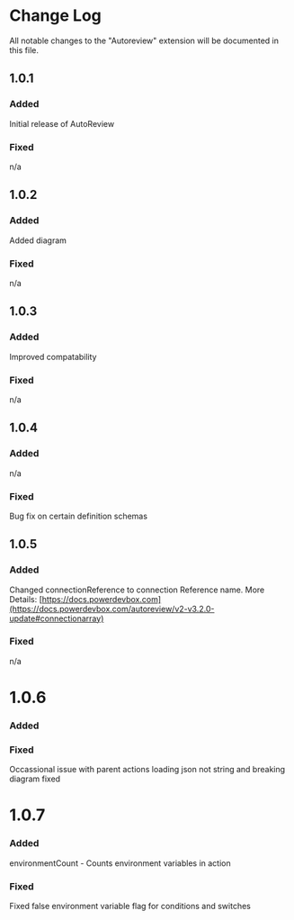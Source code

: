 # Change Log

All notable changes to the "Autoreview" extension will be documented in this file.

## 1.0.1 
### Added
Initial release of AutoReview 

### Fixed
n/a

## 1.0.2

### Added
Added diagram

### Fixed
n/a

## 1.0.3

### Added
Improved compatability

### Fixed
n/a

## 1.0.4

### Added
n/a

### Fixed
Bug fix on certain definition schemas

## 1.0.5

### Added
Changed connectionReference to connection Reference name. More Details: [https://docs.powerdevbox.com](https://docs.powerdevbox.com/autoreview/v2-v3.2.0-update#connectionarray)

### Fixed
n/a

# 1.0.6

### Added

### Fixed
Occassional issue with parent actions loading json not string and breaking diagram fixed

# 1.0.7

### Added
environmentCount - Counts environment variables in action
### Fixed
Fixed false environment variable flag for conditions and switches